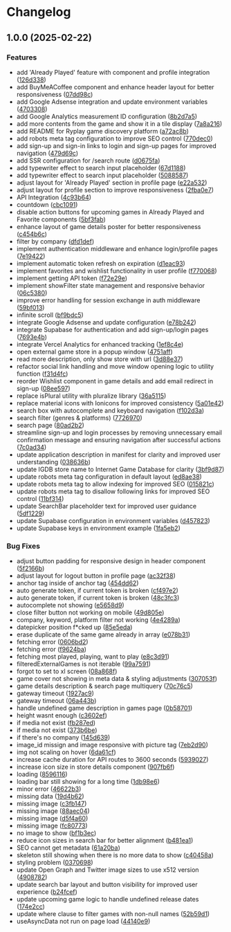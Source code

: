 # Changelog

## 1.0.0 (2025-02-22)


### Features

* add 'Already Played' feature with component and profile integration ([126d338](https://github.com/fachryafrz/ryplay/commit/126d338c6df2b4d1b50f0e1db2cee22d93e11cba))
* add BuyMeACoffee component and enhance header layout for better responsiveness ([07dd98c](https://github.com/fachryafrz/ryplay/commit/07dd98caef305011b490da3b65590e3032bdae0f))
* add Google Adsense integration and update environment variables ([4703308](https://github.com/fachryafrz/ryplay/commit/4703308a05257c11d2138c74e1e3a57c48624c67))
* add Google Analytics measurement ID configuration ([8b2d7a5](https://github.com/fachryafrz/ryplay/commit/8b2d7a5c81447ed75a326bc2b6d0c20ef83ff2ea))
* add more contents from the game and show it in a tile display ([7a8a216](https://github.com/fachryafrz/ryplay/commit/7a8a2168900ce462cc05fcb556ae24dcf483f1f8))
* add README for Ryplay game discovery platform ([a72ac8b](https://github.com/fachryafrz/ryplay/commit/a72ac8b363ac8ece3887da6affb769c2314d2357))
* add robots meta tag configuration to improve SEO control ([770dec0](https://github.com/fachryafrz/ryplay/commit/770dec0059b49f4776ed1e59cbfa47a7b38b7287))
* add sign-up and sign-in links to login and sign-up pages for improved navigation ([479d69c](https://github.com/fachryafrz/ryplay/commit/479d69c1528db4e6f26a4cbf176a872c486c69a7))
* add SSR configuration for /search route ([d0675fa](https://github.com/fachryafrz/ryplay/commit/d0675fa994d0c732e633992546895093875226fb))
* add typewriter effect to search input placeholder ([67d1188](https://github.com/fachryafrz/ryplay/commit/67d118833d952205d2e980d50b254cc0153f67d6))
* add typewriter effect to search input placeholder ([5088587](https://github.com/fachryafrz/ryplay/commit/5088587f7c47d27d829f443362f583bae3dda948))
* adjust layout for 'Already Played' section in profile page ([e22a532](https://github.com/fachryafrz/ryplay/commit/e22a532523bade9fcf0153b6ab9287b35e8c1d01))
* adjust layout for profile section to improve responsiveness ([2fba0e7](https://github.com/fachryafrz/ryplay/commit/2fba0e71e9d3244070bd86ade343c357efbb09ff))
* API Integration ([4c93b64](https://github.com/fachryafrz/ryplay/commit/4c93b64ee527d66e10e92255b26f34a53060df86))
* countdown ([cbc1091](https://github.com/fachryafrz/ryplay/commit/cbc109166383dde53a1486ca0d6c6e61ab228397))
* disable action buttons for upcoming games in Already Played and Favorite components ([5bf3fab](https://github.com/fachryafrz/ryplay/commit/5bf3fabc2d6f2e8bcf0c9db40c979f485875b0fb))
* enhance layout of game details poster for better responsiveness ([c454b6c](https://github.com/fachryafrz/ryplay/commit/c454b6ccfd01eddce892eb3f70827192837f9083))
* filter by company ([dfd1def](https://github.com/fachryafrz/ryplay/commit/dfd1def0088291f796525d45ec16402e0e46ed4b))
* implement authentication middleware and enhance login/profile pages ([7e19422](https://github.com/fachryafrz/ryplay/commit/7e19422a5bc4d780790b05416359f0498bd382c0))
* implement automatic token refresh on expiration ([d1eac93](https://github.com/fachryafrz/ryplay/commit/d1eac9315f58365923107e2a8fd7fd7fc181c4a3))
* implement favorites and wishlist functionality in user profile ([f770068](https://github.com/fachryafrz/ryplay/commit/f770068936cc2bef6dabfbbbbc88235c4b3acc98))
* implement getting API token ([f72e29e](https://github.com/fachryafrz/ryplay/commit/f72e29e6f6df895ce807648a28261d042fee34a1))
* implement showFilter state management and responsive behavior ([06c5380](https://github.com/fachryafrz/ryplay/commit/06c538051939fab9e7830e7bf5c4f43a6fa9aa2a))
* improve error handling for session exchange in auth middleware ([59bf013](https://github.com/fachryafrz/ryplay/commit/59bf0137a2353f0a4eecd1b98e1b8e948a30c8de))
* infinite scroll ([bf9bdc5](https://github.com/fachryafrz/ryplay/commit/bf9bdc501f95aed515dd47636937f900afca1907))
* integrate Google Adsense and update configuration ([e78b242](https://github.com/fachryafrz/ryplay/commit/e78b242252759404567b8b5d87904a8ad4dd6300))
* integrate Supabase for authentication and add sign-up/login pages ([7693e4b](https://github.com/fachryafrz/ryplay/commit/7693e4b143c29bb02413d343e251b836de68ff43))
* integrate Vercel Analytics for enhanced tracking ([1ef8c4e](https://github.com/fachryafrz/ryplay/commit/1ef8c4e368d9e0a2048d49eaa9466941b3b4a964))
* open external game store in a popup window ([4751aff](https://github.com/fachryafrz/ryplay/commit/4751aff499c2c4b1c41c49f17077ea7c2ce371e3))
* read more description, only show store with url ([3d88e37](https://github.com/fachryafrz/ryplay/commit/3d88e37e8a659cb88e96bee45f653b49d9910ca1))
* refactor social link handling and move window opening logic to utility function ([f31d4fc](https://github.com/fachryafrz/ryplay/commit/f31d4fc022aadcf880cffa931efa7f45913093a9))
* reorder Wishlist component in game details and add email redirect in sign-up ([08ee597](https://github.com/fachryafrz/ryplay/commit/08ee5978099131ef2e406ea21067119873b8178e))
* replace isPlural utility with pluralize library ([36a5115](https://github.com/fachryafrz/ryplay/commit/36a5115a70729ad8aacbf19c3e078d7f3cc8fc9b))
* replace material icons with Ionicons for improved consistency ([5a01e42](https://github.com/fachryafrz/ryplay/commit/5a01e42675936c051caf45f47ce47967b87e4823))
* search box with autocomplete and keyboard navigation ([f102d3a](https://github.com/fachryafrz/ryplay/commit/f102d3ab81792ddf992dbadc1c7d03ee84268907))
* search filter (genres & platforms) ([7726970](https://github.com/fachryafrz/ryplay/commit/772697058e1626e5cfc828d4a14337ee3e24a2c0))
* search page ([80ad2b2](https://github.com/fachryafrz/ryplay/commit/80ad2b2894f8dc614638311aedfefc534583c5af))
* streamline sign-up and login processes by removing unnecessary email confirmation message and ensuring navigation after successful actions ([7c0ad34](https://github.com/fachryafrz/ryplay/commit/7c0ad348598620bb3572b8bae4e231ddba3b70f8))
* update application description in manifest for clarity and improved user understanding ([038636b](https://github.com/fachryafrz/ryplay/commit/038636b7c706422eaa041582329abcdcc244efd1))
* update IGDB store name to Internet Game Database for clarity ([3bf9d87](https://github.com/fachryafrz/ryplay/commit/3bf9d871c01e516a5ae4cc023a8d9cb784208718))
* update robots meta tag configuration in default layout ([ed8ae38](https://github.com/fachryafrz/ryplay/commit/ed8ae38e4a5ec771064f7c659237a7607a343405))
* update robots meta tag to allow indexing for improved SEO ([015821c](https://github.com/fachryafrz/ryplay/commit/015821c76a14eb024b9064cad28468c1cf54295f))
* update robots meta tag to disallow following links for improved SEO control ([11bf314](https://github.com/fachryafrz/ryplay/commit/11bf3146c753e3432bf4beea171f967767f6cc59))
* update SearchBar placeholder text for improved user guidance ([5df1229](https://github.com/fachryafrz/ryplay/commit/5df1229e95c6b92d41084dbfe9170ad7f81573c8))
* update Supabase configuration in environment variables ([d457823](https://github.com/fachryafrz/ryplay/commit/d45782337a514e4d7effc7f847f5078ceebc23ed))
* update Supabase keys in environment example ([1fa5eb2](https://github.com/fachryafrz/ryplay/commit/1fa5eb2fcdcc35d88247ad9bc5160075e4c0491c))


### Bug Fixes

* adjust button padding for responsive design in header component ([5f2166b](https://github.com/fachryafrz/ryplay/commit/5f2166bdd4390016704e93346ee4c88e4dc21bb0))
* adjust layout for logout button in profile page ([ac32f38](https://github.com/fachryafrz/ryplay/commit/ac32f38bfaddd8d87d3803f5fc66570ed46e5dfb))
* anchor tag inside of anchor tag ([454dd62](https://github.com/fachryafrz/ryplay/commit/454dd621f644eef935835d118c6e41e8dae3836e))
* auto generate token, if current token is broken ([cf497e2](https://github.com/fachryafrz/ryplay/commit/cf497e253e907683b4272529c410a6db11bf6c44))
* auto generate token, if current token is broken ([48c3fc3](https://github.com/fachryafrz/ryplay/commit/48c3fc366072c1e739cfd31e816ba5246a923da9))
* autocomplete not showing ([e5658d9](https://github.com/fachryafrz/ryplay/commit/e5658d913126a8657736e6a534caee0595c5e6c4))
* close filter button not working on mobile ([49d805e](https://github.com/fachryafrz/ryplay/commit/49d805e135e4102d4b5c2d43a68615cb81aefed2))
* company, keyword, platform filter not working ([4e4289a](https://github.com/fachryafrz/ryplay/commit/4e4289a3379da8ab2578fca7e5c4ebb825492b35))
* datepicker position f*cked up ([85e5eda](https://github.com/fachryafrz/ryplay/commit/85e5eda2d00c83151aa0bdb5cbe2223ba0dc2a0b))
* erase duplicate of the same game already in array ([e078b31](https://github.com/fachryafrz/ryplay/commit/e078b3119b6ea39cf89ba01d163a1cc0f35172fd))
* fetching error ([0606bd2](https://github.com/fachryafrz/ryplay/commit/0606bd235470e9056158e26d9b0f402b4529ce4a))
* fetching error ([f9624ba](https://github.com/fachryafrz/ryplay/commit/f9624ba4d0dd0b2c75fa08deee3d38835f53e156))
* fetching most played, playing, want to play ([e8c3d91](https://github.com/fachryafrz/ryplay/commit/e8c3d91e05bb450bc179afe53faf8de075873f6f))
* filteredExternalGames is not iterable ([99a7591](https://github.com/fachryafrz/ryplay/commit/99a7591176a029f7b712c1b314bc9b8b9809e052))
* forgot to set to xl screen ([08a868f](https://github.com/fachryafrz/ryplay/commit/08a868f5bd3514be40c4c108048b8954bfc31d6f))
* game cover not showing in meta data & styling adjustments ([307053f](https://github.com/fachryafrz/ryplay/commit/307053ffb2839c3f1cbec865c9e31c1345483a03))
* game details description & search page multiquery ([70c76c5](https://github.com/fachryafrz/ryplay/commit/70c76c56068d32ffbe0d96dc63f0788b86aaf206))
* gateway timeout ([1927ac9](https://github.com/fachryafrz/ryplay/commit/1927ac9c68c03925ea3f9c6743814136eb7b6700))
* gateway timeout ([06a443b](https://github.com/fachryafrz/ryplay/commit/06a443bf20e922bd50919630ade4c61591dca198))
* handle undefined game description in games page ([0b58701](https://github.com/fachryafrz/ryplay/commit/0b58701a675947310d01f8f53b80ad9b52829e98))
* height wasnt enough ([c3602ef](https://github.com/fachryafrz/ryplay/commit/c3602efae11fce4ad7be3aa39d72534ad5f68111))
* if media not exist ([fb287ed](https://github.com/fachryafrz/ryplay/commit/fb287ed7f67beba7829b7ba2e388bd0712d58cb1))
* if media not exist ([373b6be](https://github.com/fachryafrz/ryplay/commit/373b6be0b824343df7fac32cd0c24afd47dc7189))
* if there's no company ([145d639](https://github.com/fachryafrz/ryplay/commit/145d6395846c78c58eb8f185547687544aa2e036))
* image_id missign and image responsive with picture tag ([7eb2d90](https://github.com/fachryafrz/ryplay/commit/7eb2d900aec62acc3ee527f28256d8dafe6c3427))
* img not scaling on hover ([6da61cf](https://github.com/fachryafrz/ryplay/commit/6da61cf915f55a01519bf64a667e71b557d2c2b1))
* increase cache duration for API routes to 3600 seconds ([5939027](https://github.com/fachryafrz/ryplay/commit/5939027da32fbea56c0edb46285df736abf8a50d))
* increase icon size in store details component ([907fb6f](https://github.com/fachryafrz/ryplay/commit/907fb6f0230d553baf705e26d6ca3871daf15047))
* loading ([8596116](https://github.com/fachryafrz/ryplay/commit/8596116129a06508cfc4233db2fcc8c537880e8e))
* loading bar still showing for a long time ([1db98e6](https://github.com/fachryafrz/ryplay/commit/1db98e6ef984348a49b71f195c7c3f3df13a4ea5))
* minor error ([46622b3](https://github.com/fachryafrz/ryplay/commit/46622b304ab512cc060a1a356fba4299d7ece118))
* missing data ([19d4b62](https://github.com/fachryafrz/ryplay/commit/19d4b62290edf410faa0511bca6552bff82114df))
* missing image ([c3fb147](https://github.com/fachryafrz/ryplay/commit/c3fb14751d526f273c70d825d74853502a1a94b3))
* missing image ([88aec04](https://github.com/fachryafrz/ryplay/commit/88aec041c7b230c19931fc08234abfbf521036b3))
* missing image ([d5f4a60](https://github.com/fachryafrz/ryplay/commit/d5f4a605471c7b04fc89c047b4a402643705187d))
* missing image ([fc80773](https://github.com/fachryafrz/ryplay/commit/fc807734cbe4001bc1d48555633b1186ba3554a9))
* no image to show ([bf1b3ec](https://github.com/fachryafrz/ryplay/commit/bf1b3ece19484e4d612f71b2bc41c11260c0e368))
* reduce icon sizes in search bar for better alignment ([b481ea1](https://github.com/fachryafrz/ryplay/commit/b481ea1d505dc86c3c9af1fde8e9a9cbe72c7b48))
* SEO cannot get metadata ([61a20ba](https://github.com/fachryafrz/ryplay/commit/61a20baee3497abcf2f6e2268c56deec98139929))
* skeleton still showing when there is no more data to show ([c40458a](https://github.com/fachryafrz/ryplay/commit/c40458a353d52e121ca73d558a9949179b45d7aa))
* styling problem ([0370698](https://github.com/fachryafrz/ryplay/commit/0370698cfbcce59dc8e4564a36ae4203498fc71b))
* update Open Graph and Twitter image sizes to use x512 version ([4908782](https://github.com/fachryafrz/ryplay/commit/4908782951ab45aca3a14670f99381a3a5864009))
* update search bar layout and button visibility for improved user experience ([b24fcef](https://github.com/fachryafrz/ryplay/commit/b24fcefba067722a85c1619ac09ccfe42f8dc27a))
* update upcoming game logic to handle undefined release dates ([174e2cc](https://github.com/fachryafrz/ryplay/commit/174e2ccadb280c1fb7a9b198cdafc0a663b88105))
* update where clause to filter games with non-null names ([52b59d1](https://github.com/fachryafrz/ryplay/commit/52b59d1d7cc37c75997fc158914b219844f48159))
* useAsyncData not run on page load ([44140e9](https://github.com/fachryafrz/ryplay/commit/44140e9b3c7ab3731c6a116649eef51619adf9ad))
